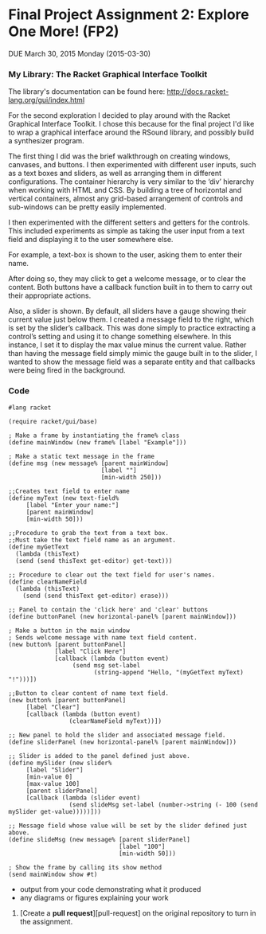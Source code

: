 # Final Project Assignment 2: Explore One More! (FP2) 
DUE March 30, 2015 Monday (2015-03-30)


### My Library: The Racket Graphical Interface Toolkit
The library's documentation can be found here: http://docs.racket-lang.org/gui/index.html

For the second exploration I decided to play around with the Racket Graphical Interface Toolkit. 
I chose this because for the final project I'd like to wrap a graphical interface around the RSound 
library, and possibly build a synthesizer program. 

The first thing I did was the brief walkthrough on creating windows, canvases, and buttons. I then 
experimented with different user inputs, such as a text boxes and sliders, as well as arranging them 
in different configurations.  The container hierarchy is very similar to the ‘div’ hierarchy when 
working with HTML and CSS. By building a tree of horizontal and vertical containers, almost any 
grid-based arrangement of controls and sub-windows can be pretty easily implemented. 

I then experimented with the different setters and getters for the controls. This included experiments 
as simple as taking the user input from a text field and displaying it to the user somewhere else. 

For example, a text-box is shown to the user, asking them to enter their name. 

After doing so, they may click to get a welcome message, or to clear the content. Both buttons 
have a callback function built in to them to carry out their appropriate actions. 

Also, a slider is shown. By default, all sliders have a gauge showing their current value just 
below them. I created a message field to the right, which is set by the slider’s callback. 
This was done simply to practice extracting a control’s setting and using it to change something 
elsewhere. In this instance, I set it to display the max value minus the current value. Rather 
than having the message field simply mimic the gauge built in to the slider, I wanted to show 
the message field was a separate entity and that callbacks were being fired in the background. 

### Code

```
#lang racket

(require racket/gui/base)

; Make a frame by instantiating the frame% class
(define mainWindow (new frame% [label "Example"]))

; Make a static text message in the frame
(define msg (new message% [parent mainWindow]
                          [label ""]
                          [min-width 250]))
 
;;Creates text field to enter name
(define myText (new text-field%
     [label "Enter your name:"]
     [parent mainWindow]
     [min-width 50]))

;;Procedure to grab the text from a text box.
;;Must take the text field name as an argument. 
(define myGetText 
  (lambda (thisText)
  (send (send thisText get-editor) get-text)))

;; Procedure to clear out the text field for user's names. 
(define clearNameField
  (lambda (thisText)
    (send (send thisText get-editor) erase)))

;; Panel to contain the 'click here' and 'clear' buttons
(define buttonPanel (new horizontal-panel% [parent mainWindow]))

; Make a button in the main window
; Sends welcome message with name text field content.
(new button% [parent buttonPanel]
             [label "Click Here"]
             [callback (lambda (button event)
                  (send msg set-label
                        (string-append "Hello, "(myGetText myText) "!")))])

;;Button to clear content of name text field. 
(new button% [parent buttonPanel]
     [label "Clear"]
     [callback (lambda (button event)
                 (clearNameField myText))])

;; New panel to hold the slider and associated message field.
(define sliderPanel (new horizontal-panel% [parent mainWindow]))

;; Slider is added to the panel defined just above. 
(define mySlider (new slider%
     [label "Slider"]
     [min-value 0]
     [max-value 100]
     [parent sliderPanel]
     [callback (lambda (slider event)
                 (send slideMsg set-label (number->string (- 100 (send mySlider get-value)))))]))

;; Message field whose value will be set by the slider defined just above. 
(define slideMsg (new message% [parent sliderPanel]
                               [label "100"]
                               [min-width 50]))
 
; Show the frame by calling its show method
(send mainWindow show #t)

```

* output from your code demonstrating what it produced
* any diagrams or figures explaining your work 
 

1. [Create a **pull request**][pull-request] on the original repository to turn in the assignment.

